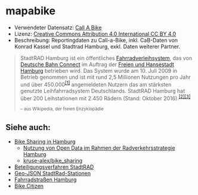 # mapabike

- Verwendeter Datensatz: [Call A Bike](http://data.deutschebahn.com/dataset/data-call-a-bike) 
- Lizenz: [Creative Commons Attribution 4.0 International CC BY 4.0](https://creativecommons.org/licenses/by/4.0/)
- Beschreibung: Reportingdaten zu Call-a-Bike, inkl. CaB-Daten von Konrad Kassel und Stadtrad Hamburg, exkl. Daten weiterer Partner. 

> StadtRAD Hamburg ist ein öffentliches [Fahrradverleihsystem](https://de.wikipedia.org/wiki/Fahrradverleihsystem), das von [Deutsche Bahn Connect](https://de.wikipedia.org/wiki/Deutsche_Bahn_Connect) im Auftrag der [Freien und Hansestadt Hamburg](https://de.wikipedia.org/wiki/Hamburg) betrieben wird. Das System wurde am 10. Juli 2009 in Betrieb genommen und ist mit rund 2,5 Millionen Nutzungen pro Jahr und über 450.000<sup>[[1]](https://de.wikipedia.org/wiki/StadtRAD_Hamburg#cite_note-1)</sup> angemeldeten Nutzern das am stärksten genutzte Leihfahrradsystem Deutschlands. StadtRAD Hamburg hat über 200 Leihstationen mit 2.450 Rädern (Stand: Oktober 2016).<sup>[[2]](https://de.wikipedia.org/wiki/StadtRAD_Hamburg#cite_note-2)</sup><sup>[[3]](https://de.wikipedia.org/wiki/StadtRAD_Hamburg#cite_note-3)</sup>
> 
> <small>– aus Wikipedia, der freien Enzyklopädie</small>

## Siehe auch: 
- [Bike Sharing in Hamburg](http://www.alexknowsdata.com/post/stadtrad/)
    - [Nutzung von Open Data im Rahmen der Radverkehrsstrategie Hamburg](https://medium.com/@alex_kruse/nutzung-von-open-data-im-rahmen-der-radverkehrsstrategie-9cf85a813c48)
    - [kruse-alex/bike_sharing](https://github.com/kruse-alex/bike_sharing)
- [Beteiligungsverfahren StadtRAD](https://www.hamburg.de/bwvi/stadtrad/)
- [Geo-JSON StadtRad-Stationen](https://geodienste.hamburg.de/HH_WFS_Stadtrad?SERVICE=WFS&VERSION=2.0.0&REQUEST=GetFeature&typename=app:stadtrad_stationen&outputformat=application/geo%2Bjson)
- [Fahrradstraßen Hamburg](https://www.mcloud.de/web/guest/suche/-/results/detail/fahrradstraenhamburg)
- [Bike Citizen](https://www.bikecitizens.net/)
